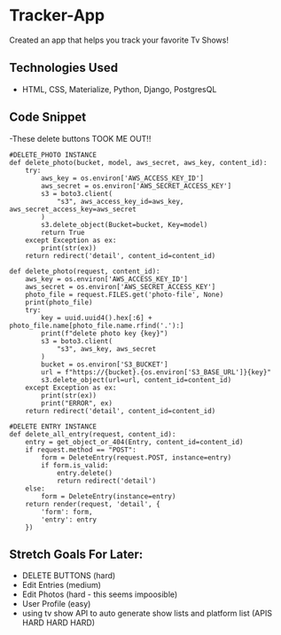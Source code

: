 # Tracker-App
Created an app that helps you track your favorite Tv Shows!

## Technologies Used
- HTML, CSS, Materialize, Python, Django, PostgresQL

## Code Snippet
-These delete buttons TOOK ME OUT!!
```
#DELETE_PHOTO INSTANCE
def delete_photo(bucket, model, aws_secret, aws_key, content_id):
    try:
        aws_key = os.environ['AWS_ACCESS_KEY_ID']
        aws_secret = os.environ['AWS_SECRET_ACCESS_KEY']
        s3 = boto3.client(
            "s3", aws_access_key_id=aws_key, aws_secret_access_key=aws_secret
        )
        s3.delete_object(Bucket=bucket, Key=model)
        return True
    except Exception as ex:
        print(str(ex))
    return redirect('detail', content_id=content_id)

def delete_photo(request, content_id):
    aws_key = os.environ['AWS_ACCESS_KEY_ID']
    aws_secret = os.environ['AWS_SECRET_ACCESS_KEY']
    photo_file = request.FILES.get('photo-file', None)
    print(photo_file)
    try:
        key = uuid.uuid4().hex[:6] + photo_file.name[photo_file.name.rfind('.'):]
        print(f"delete photo key {key}")
        s3 = boto3.client(
            "s3", aws_key, aws_secret
        )
        bucket = os.environ['S3_BUCKET']
        url = f"https://{bucket}.{os.environ['S3_BASE_URL']}{key}"
        s3.delete_object(url=url, content_id=content_id)
    except Exception as ex:
        print(str(ex))
        print("ERROR", ex)
    return redirect('detail', content_id=content_id)

#DELETE ENTRY INSTANCE
def delete_all_entry(request, content_id):
    entry = get_object_or_404(Entry, content_id=content_id)
    if request.method == "POST":
        form = DeleteEntry(request.POST, instance=entry)
        if form.is_valid:
            entry.delete()
            return redirect('detail')
    else:
        form = DeleteEntry(instance=entry)
    return render(request, 'detail', {
        'form': form,
        'entry': entry
    })
```

## Stretch Goals For Later:
- DELETE BUTTONS (hard)
- Edit Entries (medium)
- Edit Photos (hard - this seems impoosible)
- User Profile (easy)
- using tv show API to auto generate show lists and platform list (APIS HARD HARD HARD)
